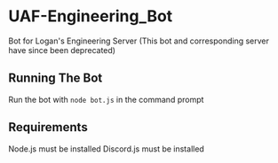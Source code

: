 # UAF-Engineering_Bot
Bot for Logan's Engineering Server (This bot and corresponding server have since been deprecated)
## Running The Bot
Run the bot with `node bot.js` in the command prompt
## Requirements
Node.js must be installed
Discord.js must be installed
